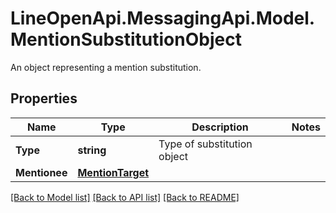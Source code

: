# LineOpenApi.MessagingApi.Model.MentionSubstitutionObject
An object representing a mention substitution.

## Properties

Name | Type | Description | Notes
------------ | ------------- | ------------- | -------------
**Type** | **string** | Type of substitution object | 
**Mentionee** | [**MentionTarget**](MentionTarget.md) |  | 

[[Back to Model list]](../README.md#documentation-for-models) [[Back to API list]](../README.md#documentation-for-api-endpoints) [[Back to README]](../README.md)

